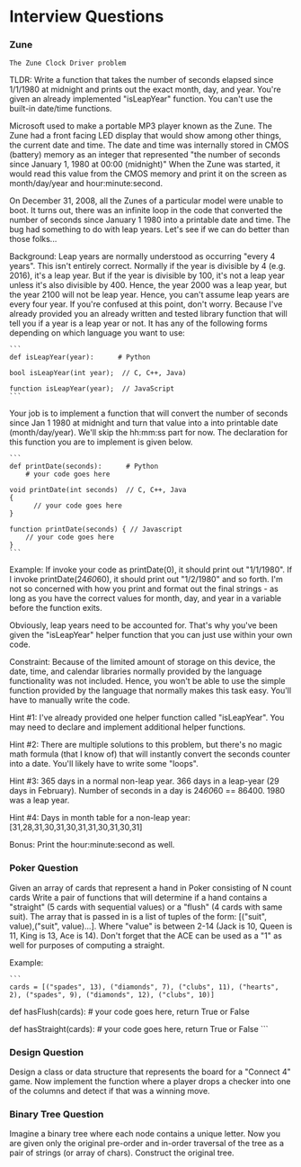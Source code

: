 # Interview Questions

### Zune
    
    The Zune Clock Driver problem

TLDR: Write a function that takes the number of seconds elapsed since 1/1/1980 at midnight and prints out the exact month, day, and year. You're given an already implemented "isLeapYear" function. You can't use the built-in date/time functions.

Microsoft used to make a portable MP3 player known as the Zune.  The Zune had a front facing LED display that would show among other things, the current date and time. The date and time was internally stored in CMOS (battery) memory as an integer that represented "the number of seconds since January 1, 1980 at 00:00 (midnight)"  When the Zune was started, it would read this value from the CMOS memory and print it on the screen as month/day/year and hour:minute:second.

On December 31, 2008, all the Zunes of a particular model were unable to boot. It turns out, there was an infinite loop in the code that converted the number of seconds since January 1 1980 into a printable date and time.  The bug had something to do with leap years.  Let's see if we can do better than those folks...

Background: Leap years are normally understood as occurring "every 4 years".  This isn't entirely correct. Normally if the year is divisible by 4 (e.g. 2016), it's a leap year.  But if the year is divisible by 100, it's not a leap year unless it's also divisible by 400.  Hence, the year 2000 was a leap year, but the year 2100 will not be leap year.  Hence, you can't assume leap years are every four year.  If you're confused at this point, don't worry. Because I've already provided you an already written and tested library function that will tell you if a year is a leap year or not.  It has any of the following forms depending on which language you want to use:

    ```
    def isLeapYear(year):      # Python

    bool isLeapYear(int year);  // C, C++, Java)

    function isLeapYear(year);  // JavaScript
    ```

Your job is to implement a function that will convert the number of seconds since Jan 1 1980 at midnight and turn that value into a into printable date (month/day/year).  We'll skip the hh:mm:ss part for now.  The declaration for this function you are to implement is given below.

    ```
    def printDate(seconds):      # Python
        # your code goes here

    void printDate(int seconds)  // C, C++, Java
    {
          // your code goes here
    }

    function printDate(seconds) { // Javascript
        // your code goes here
    }
    ```

Example: If invoke your code as printDate(0), it should print out "1/1/1980".  If I invoke printDate(24*60*60), it should print out "1/2/1980" and so forth. I'm not so concerned with how you print and format out the final strings - as long as you have the correct values for month, day, and year in a variable before the function exits.

Obviously, leap years need to be accounted for. That's why you've been given the "isLeapYear" helper function that you can just use within your own code.

Constraint: Because of the limited amount of storage on this device, the date, time, and calendar libraries normally provided by the language functionality was not included. Hence, you won't be able to use the simple function provided by the language that normally makes this task easy.  You'll have to manually write the code.

Hint #1: I've already provided one helper function called "isLeapYear".  You may need to declare and implement additional helper functions.

Hint #2: There are multiple solutions to this problem, but there's no magic math formula (that I know of) that will instantly convert the seconds counter into a date. You'll likely have to write some "loops".

Hint #3: 365 days in a normal non-leap year. 366 days in a leap-year (29 days in February). Number of seconds in a day is 24*60*60 == 86400.  1980 was a leap year.

Hint #4: Days in month table for a non-leap year:  [31,28,31,30,31,30,31,31,30,31,30,31]

Bonus: Print the hour:minute:second as well.



### Poker Question


Given an array of cards that represent a hand in Poker consisting of N count cards  Write a pair of functions that will determine if a hand contains a "straight" (5 cards with sequential values) or a "flush" (4 cards with same suit).  The array that is passed in is a list of tuples of the form: [("suit", value),("suit", value)...].  Where "value" is between 2-14 (Jack is 10, Queen is 11, King is 13, Ace is 14). Don't forget that the ACE can be used as a "1" as well for purposes of computing a straight.  

Example:

    ```
    cards = [("spades", 13), ("diamonds", 7), ("clubs", 11), ("hearts", 2), ("spades", 9), ("diamonds", 12), ("clubs", 10)]

def hasFlush(cards):
    # your code goes here, return True or False

def hasStraight(cards):
    # your code goes here, return True or False
    ```

### Design Question

Design a class or data structure that represents the board for a "Connect 4" game.  Now implement the function where a player drops a checker into one of the columns and detect if that was a winning move.

### Binary Tree Question

Imagine a binary tree where each node contains a unique letter.  Now you are given only the original pre-order and in-order traversal of the tree as a pair of strings (or array of chars).  Construct the original tree.